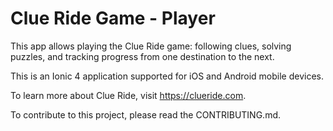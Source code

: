 # Clue Ride Game - Player
This app allows playing the Clue Ride game: following clues, 
solving puzzles, and tracking progress from one destination 
to the next.

This is an Ionic 4 application supported for iOS and Android 
mobile devices.

To learn more about Clue Ride, visit https://clueride.com.

To contribute to this project, please read the CONTRIBUTING.md.

